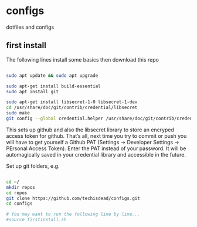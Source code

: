 # configs
dotfiles and configs


## first install

The following lines install some basics then download this repo

```bash

sudo apt update && sudo apt upgrade

sudo apt-get install build-essential
sudo apt install git

sudo apt-get install libsecret-1-0 libsecret-1-dev
cd /usr/share/doc/git/contrib/credential/libsecret
sudo make
git config --global credential.helper /usr/share/doc/git/contrib/credential/libsecret/git-credential-libsecret

```

This sets up github and also the libsecret library to store an encryped access token for github.  That’s all, next time you try to commit or push you will have to get yourself a Github PAT (Settings -> Developer Settings -> PErsonal Access Token). Enter the PAT instead of your password. It will be automagically saved in your credential library and accessible in the future.

Set up git folders, e.g.

```bash

cd ~/
mkdir repos
cd repos
git clone https://github.com/techisdead/configs.git
cd configs

# You may want to run the following line by line...
#source firstinstall.sh 
```
